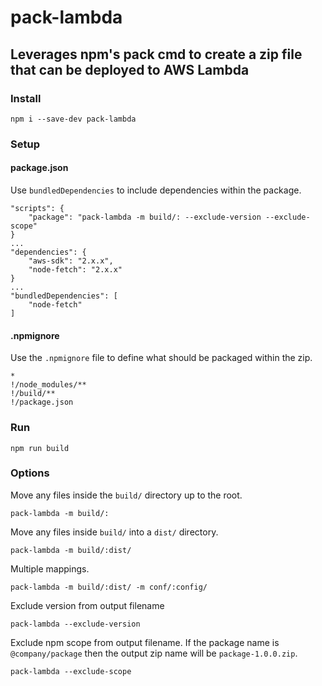 # pack-lambda

## Leverages npm's pack cmd to create a zip file that can be deployed to AWS Lambda

### Install
```
npm i --save-dev pack-lambda
```

### Setup

#### package.json

Use `bundledDependencies` to include dependencies within the package.

```
"scripts": {
    "package": "pack-lambda -m build/: --exclude-version --exclude-scope"
}
...
"dependencies": {
    "aws-sdk": "2.x.x",
    "node-fetch": "2.x.x"
}
...
"bundledDependencies": [
    "node-fetch"
]
```

#### .npmignore

Use the `.npmignore` file to define what should be packaged within the zip.

```
*
!/node_modules/**
!/build/**
!/package.json
```

### Run
```
npm run build
```

### Options
Move any files inside the `build/` directory up to the root.
```
pack-lambda -m build/:
```

Move any files inside `build/` into a `dist/` directory.
```
pack-lambda -m build/:dist/
```

Multiple mappings.
```
pack-lambda -m build/:dist/ -m conf/:config/
```

Exclude version from output filename
```
pack-lambda --exclude-version
```

Exclude npm scope from output filename. If the package name is `@company/package` then the output zip name will be `package-1.0.0.zip`.
```
pack-lambda --exclude-scope
```
